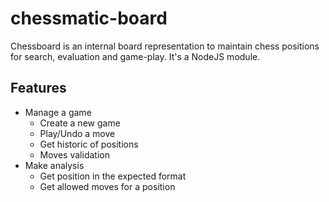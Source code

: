 # chessmatic-board
Chessboard is an internal board representation to maintain chess positions for search, evaluation and game-play. It's a NodeJS module.

## Features
* Manage a game
  * Create a new game
  * Play/Undo a move
  * Get historic of positions
  * Moves validation
* Make analysis
  * Get position in the expected format
  * Get allowed moves for a position
